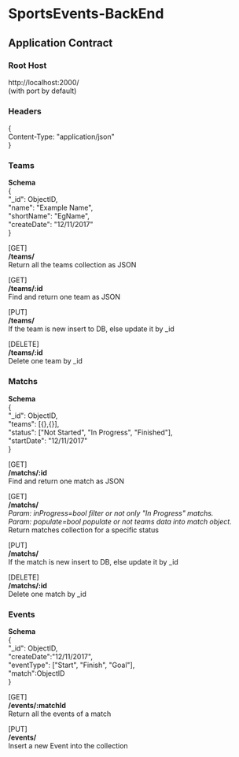 # SportsEvents-BackEnd

## Application Contract

### Root Host    
http://localhost:2000/  
(with port by default)  


### Headers
{  
    Content-Type: "application/json"  
}  

### Teams 

**Schema**   
{  
    "_id": ObjectID,  
    "name": "Example Name",  
    "shortName": "EgName",  
    "createDate": "12/11/2017"  
}    

[GET]  
**/teams/**  
Return all the teams collection as JSON  

[GET]  
**/teams/:id**  
Find and return one team as JSON  

[PUT]  
**/teams/**  
If the team is new insert to DB, else update it by _id  

[DELETE]  
**/teams/:id**  
Delete one team by _id  


### Matchs  

**Schema**   
{    
    "_id": ObjectID,  
    "teams": [{},{}],  
    "status": ["Not Started", "In Progress", "Finished"],    
    "startDate": "12/11/2017"  
}      

[GET]  
**/matchs/:id**  
Find and return one match as JSON  

[GET]  
**/matchs/**  
*Param: inProgress=bool filter or not only "In Progress" matchs.*    
*Param: populate=bool populate or not teams data into match object.*  
Return matches collection for a specific status  

[PUT]  
**/matchs/**   
If the match is new insert to DB, else update it by _id  

[DELETE]  
**/matchs/:id**  
Delete one match by _id

### Events

**Schema**   
{  
    "_id": ObjectID,      
    "createDate":"12/11/2017",  
    "eventType": ["Start", "Finish", "Goal"],    
    "match":ObjectID  
}         

[GET]  
**/events/:matchId**  
Return all the events of a match  

[PUT]  
**/events/**  
Insert a new Event into the collection  





